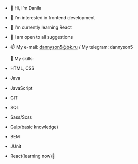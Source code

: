 - 👋 Hi, I’m Danila
- 👀 I’m interested in frontend development
- 🧠 I’m currently learning React
- 🤑 I am open to all suggestions
- 📫 My e-mail: dannyson5@bk.ru / My telegram: dannyson5

  🤖 My skills: 
- HTML, CSS
- Java
- JavaScript
- GIT
- SQL
- Sass/Scss
- Gulp(basic knowledge)
- BEM
- JUnit
- React(learning now)🧠

